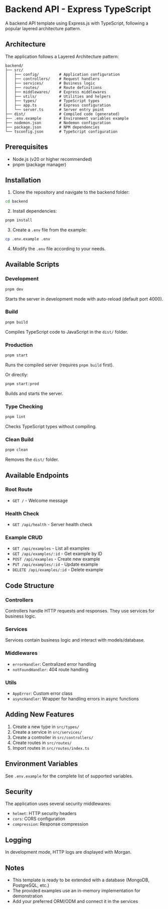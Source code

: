 # Backend API - Express TypeScript

A backend API template using Express.js with TypeScript, following a popular layered architecture pattern.

## Architecture

The application follows a Layered Architecture pattern:

```
backend/
├── src/
│   ├── config/         # Application configuration
│   ├── controllers/    # Request handlers
│   ├── services/       # Business logic
│   ├── routes/         # Route definitions
│   ├── middlewares/    # Express middlewares
│   ├── utils/          # Utilities and helpers
│   ├── types/          # TypeScript types
│   ├── app.ts          # Express configuration
│   └── server.ts       # Server entry point
├── dist/               # Compiled code (generated)
├── .env.example        # Environment variables example
├── nodemon.json        # Nodemon configuration
├── package.json        # NPM dependencies
└── tsconfig.json       # TypeScript configuration
```

## Prerequisites

- Node.js (v20 or higher recommended)
- pnpm (package manager)

## Installation

1. Clone the repository and navigate to the backend folder:
```bash
cd backend
```

2. Install dependencies:
```bash
pnpm install
```

3. Create a `.env` file from the example:
```bash
cp .env.example .env
```

4. Modify the `.env` file according to your needs.

## Available Scripts

### Development
```bash
pnpm dev
```
Starts the server in development mode with auto-reload (default port 4000).

### Build
```bash
pnpm build
```
Compiles TypeScript code to JavaScript in the `dist/` folder.

### Production
```bash
pnpm start
```
Runs the compiled server (requires `pnpm build` first).

Or directly:
```bash
pnpm start:prod
```
Builds and starts the server.

### Type Checking
```bash
pnpm lint
```
Checks TypeScript types without compiling.

### Clean Build
```bash
pnpm clean
```
Removes the `dist/` folder.

## Available Endpoints

### Root Route
- `GET /` - Welcome message

### Health Check
- `GET /api/health` - Server health check

### Example CRUD
- `GET /api/examples` - List all examples
- `GET /api/examples/:id` - Get example by ID
- `POST /api/examples` - Create new example
- `PUT /api/examples/:id` - Update example
- `DELETE /api/examples/:id` - Delete example

## Code Structure

### Controllers
Controllers handle HTTP requests and responses. They use services for business logic.

### Services
Services contain business logic and interact with models/database.

### Middlewares
- `errorHandler`: Centralized error handling
- `notFoundHandler`: 404 route handling

### Utils
- `AppError`: Custom error class
- `asyncHandler`: Wrapper for handling errors in async functions

## Adding New Features

1. Create a new type in `src/types/`
2. Create a service in `src/services/`
3. Create a controller in `src/controllers/`
4. Create routes in `src/routes/`
5. Import routes in `src/routes/index.ts`

## Environment Variables

See `.env.example` for the complete list of supported variables.

## Security

The application uses several security middlewares:
- `helmet`: HTTP security headers
- `cors`: CORS configuration
- `compression`: Response compression

## Logging

In development mode, HTTP logs are displayed with Morgan.

## Notes

- This template is ready to be extended with a database (MongoDB, PostgreSQL, etc.)
- The provided examples use an in-memory implementation for demonstration
- Add your preferred ORM/ODM and connect it in the services 